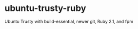 ubuntu-trusty-ruby
==================

Ubuntu Trusty with build-essential, newer git, Ruby 2.1, and fpm

